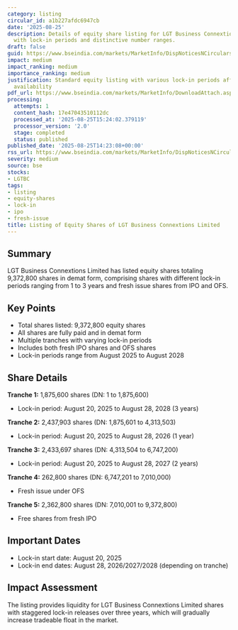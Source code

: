 ```yaml
---
category: listing
circular_id: a1b227afdc6947cb
date: '2025-08-25'
description: Details of equity share listing for LGT Business Connextions Limited
  with lock-in periods and distinctive number ranges.
draft: false
guid: https://www.bseindia.com/markets/MarketInfo/DispNoticesNCirculars.aspx?Noticeid={2B3639C4-A39C-4F2B-8377-16C1FB7DCBAD}&noticeno=20250825-63&dt=08/25/2025&icount=63&totcount=65&flag=0
impact: medium
impact_ranking: medium
importance_ranking: medium
justification: Standard equity listing with various lock-in periods affecting share
  availability
pdf_url: https://www.bseindia.com/markets/MarketInfo/DownloadAttach.aspx?id=20250825-63&attachedId=62f52ed9-ccb4-4dae-8367-b5df1055dc42
processing:
  attempts: 1
  content_hash: 17e47043510112dc
  processed_at: '2025-08-25T15:24:02.379119'
  processor_version: '2.0'
  stage: completed
  status: published
published_date: '2025-08-25T14:23:08+00:00'
rss_url: https://www.bseindia.com/markets/MarketInfo/DispNoticesNCirculars.aspx?Noticeid={2B3639C4-A39C-4F2B-8377-16C1FB7DCBAD}&noticeno=20250825-63&dt=08/25/2025&icount=63&totcount=65&flag=0
severity: medium
source: bse
stocks:
- LGTBC
tags:
- listing
- equity-shares
- lock-in
- ipo
- fresh-issue
title: Listing of Equity Shares of LGT Business Connextions Limited
---
```


## Summary

LGT Business Connextions Limited has listed equity shares totaling 9,372,800 shares in demat form, comprising shares with different lock-in periods ranging from 1 to 3 years and fresh issue shares from IPO and OFS.

## Key Points

- Total shares listed: 9,372,800 equity shares
- All shares are fully paid and in demat form
- Multiple tranches with varying lock-in periods
- Includes both fresh IPO shares and OFS shares
- Lock-in periods range from August 2025 to August 2028

## Share Details

**Tranche 1:** 1,875,600 shares (DN: 1 to 1,875,600)
- Lock-in period: August 20, 2025 to August 28, 2028 (3 years)

**Tranche 2:** 2,437,903 shares (DN: 1,875,601 to 4,313,503)
- Lock-in period: August 20, 2025 to August 28, 2026 (1 year)

**Tranche 3:** 2,433,697 shares (DN: 4,313,504 to 6,747,200)
- Lock-in period: August 20, 2025 to August 28, 2027 (2 years)

**Tranche 4:** 262,800 shares (DN: 6,747,201 to 7,010,000)
- Fresh issue under OFS

**Tranche 5:** 2,362,800 shares (DN: 7,010,001 to 9,372,800)
- Free shares from fresh IPO

## Important Dates

- Lock-in start date: August 20, 2025
- Lock-in end dates: August 28, 2026/2027/2028 (depending on tranche)

## Impact Assessment

The listing provides liquidity for LGT Business Connextions Limited shares with staggered lock-in releases over three years, which will gradually increase tradeable float in the market.